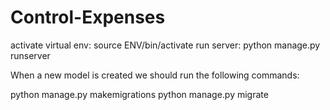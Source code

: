 # Control-Expenses

activate virtual env: source ENV/bin/activate
run server: python manage.py runserver

When a new model is created we should run the following commands:

python manage.py makemigrations
python manage.py migrate